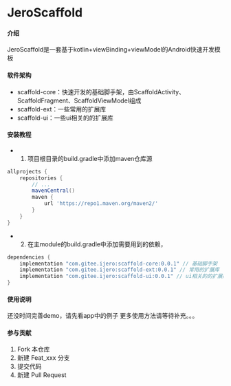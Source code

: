 # JeroScaffold

#### 介绍
JeroScaffold是一套基于kotlin+viewBinding+viewModel的Android快速开发模板

#### 软件架构

- scaffold-core：快速开发的基础脚手架，由ScaffoldActivity、ScaffoldFragment、ScaffoldViewModel组成
- scaffold-ext：一些常用的扩展库
- scaffold-ui：一些ui相关的的扩展库

#### 安装教程

- 1. 项目根目录的build.gradle中添加maven仓库源
```groovy
allprojects {
    repositories {
        // ...
        mavenCentral()
        maven {
            url 'https://repo1.maven.org/maven2/'
        }
    }
}
```
- 2. 在主module的build.gradle中添加需要用到的依赖，
```groovy
dependencies {
    implementation "com.gitee.ijero:scaffold-core:0.0.1" // 基础脚手架
    implementation "com.gitee.ijero:scaffold-ext:0.0.1" // 常用的扩展库
    implementation "com.gitee.ijero:scaffold-ui:0.0.1" // ui相关的的扩展库
}
```

#### 使用说明

还没时间完善demo，请先看app中的例子
更多使用方法请等待补充。。。

#### 参与贡献

1.  Fork 本仓库
2.  新建 Feat_xxx 分支
3.  提交代码
4.  新建 Pull Request
